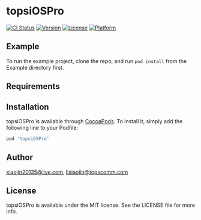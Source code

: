 # topsiOSPro

[![CI Status](https://img.shields.io/travis/xiaojin20135@live.com/topsiOSPro.svg?style=flat)](https://travis-ci.org/xiaojin20135@live.com/topsiOSPro)
[![Version](https://img.shields.io/cocoapods/v/topsiOSPro.svg?style=flat)](https://cocoapods.org/pods/topsiOSPro)
[![License](https://img.shields.io/cocoapods/l/topsiOSPro.svg?style=flat)](https://cocoapods.org/pods/topsiOSPro)
[![Platform](https://img.shields.io/cocoapods/p/topsiOSPro.svg?style=flat)](https://cocoapods.org/pods/topsiOSPro)

## Example

To run the example project, clone the repo, and run `pod install` from the Example directory first.

## Requirements

## Installation

topsiOSPro is available through [CocoaPods](https://cocoapods.org). To install
it, simply add the following line to your Podfile:

```ruby
pod 'topsiOSPro'
```

## Author

xiaojin20135@live.com, lixiaojin@topscomm.com

## License

topsiOSPro is available under the MIT license. See the LICENSE file for more info.
